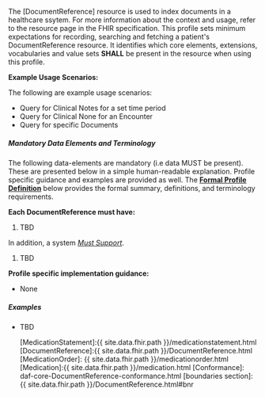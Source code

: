 

The [DocumentReference] resource is used to index documents in a healthcare ssytem.  For more information about the context and usage, refer to the resource page in the FHIR specification.  This profile sets minimum expectations for recording, searching and fetching a patient's DocumentReference resource. It identifies which core elements, extensions, vocabularies and value sets **SHALL** be present in the resource when using this profile.

**Example Usage Scenarios:**

The following are example usage scenarios:

- Query for Clinical Notes for a set time period
- Query for Clinical None for an Encounter
- Query for specific Documents


##### Mandatory Data Elements and Terminology

The following data-elements are mandatory (i.e data MUST be present). These are presented below in a simple human-readable explanation.  Profile specific guidance and examples are provided as well.  The [**Formal Profile Definition**](#profile) below provides the  formal summary, definitions, and terminology requirements.

**Each DocumentReference must have:**

1.  TBD

In addition, a system [*Must Support*](http://hl7.org/fhir/us/core/guidance.html#must-support).

1. TBD

**Profile specific implementation guidance:**

*  None

##### Examples

- TBD


  [Medication Clinical Drug (RxNorm)]: valueset-daf-medication-codes.html
  [MedicationOrderStatus]: http://hl7.org/fhir/us/daf/valueset-medication-order-status.html
[DocumentReferenceStatus]: http://hl7.org/fhir/us/daf/valueset-medication-Administration-status.html
[MedicationStatement]:{{ site.data.fhir.path }}/medicationstatement.html
[DocumentReference]:{{ site.data.fhir.path }}/DocumentReference.html
 [MedicationOrder]: {{ site.data.fhir.path }}/medicationorder.html
 [Medication]:{{ site.data.fhir.path }}/medication.html
 [Conformance]: daf-core-DocumentReference-conformance.html
 [boundaries section]: {{ site.data.fhir.path }}/DocumentReference.html#bnr

 